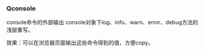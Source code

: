 ### Qconsole
console命令的外部输出
console对象下log、info、warn、error、debug方法的浅层重写。

效果：可以在浏览器页面输出这些命令得到的值，方便copy。
